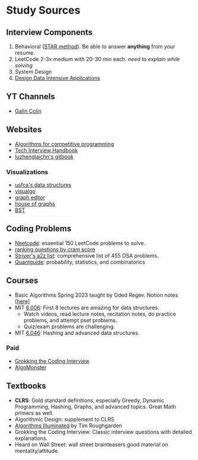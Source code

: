 # Study Sources

## Interview Components

1. Behavioral ([STAR method](https://capd.mit.edu/resources/the-star-method-for-behavioral-interviews/)). Be able to answer **anything** from your resume.
2. LeetCode 2-3x medium with 20-30 min each. *need to explain while solving*
3. System Design
4. [Design Data Intensive Applications](https://github.com/lafengnan/ebooks-1/blob/master/Designing%20Data%20Intensive%20Applications.pdf)

## YT Channels

- [Galin Colin](https://www.youtube.com/@ColinGalen)


## Websites

- [Algorithms for competitive programming](https://cp-algorithms.com/)
- [Tech Interview Handbook](https://www.techinterviewhandbook.org/coding-interview-study-plan/)
- [Iuzhenglaichn's gitbook](https://liuzhenglaichn.gitbook.io/algorithm)

### Visualizations

- [usfca's data structures](https://www.cs.usfca.edu/~galles/visualization/Algorithms.html)
- [visualgo](https://visualgo.net/en)
- [graph editor](https://csacademy.com/app/graph_editor/)
- [house of graphs](https://houseofgraphs.org/)
- [BST](https://codepen.io/mit6006/pen/NOWddZ)

## Coding Problems

- [Neetcode](https://neetcode.io/roadmap): essential 150 LeetCode problems to solve.
- [ranking questions by cram score](https://jeremyaguilon.me/blog/ranking_interview_questions_by_cram_score)
- [Striver's a2z list](https://takeuforward.org/strivers-a2z-dsa-course/strivers-a2z-dsa-course-sheet-2/): comprehensive list of 455 DSA problems.
- [Quantguide](https://www.quantguide.io/playlist/top50): probability, statistics, and combinatorics

## Courses

- Basic Algorithms Spring 2023 taught by Oded Regev. Notion notes [[here]](https://masdranif.notion.site/Basic-Algorithms-Spring-23-0fdc855b62e94371884c19aca4354412)
- MIT [6.006](https://ocw.mit.edu/courses/6-006-introduction-to-algorithms-spring-2020/): First 8 lectures are amazing for data structures.
  - Watch videos, read lecture notes, recitation notes, do practice problems, and attempt pset problems.
  - Quiz/exam problems are challenging.
- MIT [6.046](https://ocw.mit.edu/courses/6-046j-design-and-analysis-of-algorithms-spring-2015/): Hashing and advanced data structures.

### Paid

- [Grokking the Coding Interview](https://www.educative.io/courses/grokking-coding-interview-patterns-python)
- [AlgoMonster](https://algo.monster/evaluator)

## Textbooks

- **CLRS**: Gold standard definitions, especially Greedy, Dynamic Programming, Hashing, Graphs, and advanced topics. Great Math primers as well.
- Algorithmic Design: supplement to CLRS
- [Algorithms Illuminated](https://www.algorithmsilluminated.org/) by Tim Roughgarden
- Grokking the Coding Interview: Classic interview questions with detailed explanations.
- Heard on Wall Street: wall street brainteasers good material on mentality/attitude.
